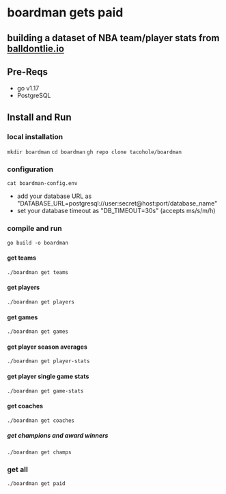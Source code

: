 # boardman gets paid

## building a dataset of NBA team/player stats from [balldontlie.io](https://www.balldontlie.io/)

## Pre-Reqs
- go v1.17
- PostgreSQL

## Install and Run
### local installation
`mkdir boardman`
`cd boardman`
`gh repo clone tacohole/boardman`

### configuration
`cat boardman-config.env`
- add your database URL as "DATABASE_URL=postgresql://user:secret@host:port/database_name"
- set your database timeout as "DB_TIMEOUT=30s" (accepts ms/s/m/h)

### compile and run
`go build -o boardman`

#### get teams
`./boardman get teams`

#### get players
`./boardman get players`

#### get games
`./boardman get games`

#### get player season averages
`./boardman get player-stats`

#### get player single game stats
`./boardman get game-stats`

#### get coaches
`./boardman get coaches`

##### get champions and award winners
`./boardman get champs`

### get all
`./boardman get paid`